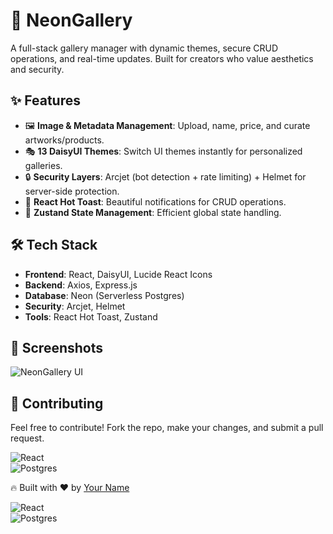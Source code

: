 # 🎨 NeonGallery

A full-stack gallery manager with dynamic themes, secure CRUD operations, and real-time updates. Built for creators who value aesthetics and security.

## ✨ Features

- 🖼️ **Image & Metadata Management**: Upload, name, price, and curate artworks/products.
- 🎭 **13 DaisyUI Themes**: Switch UI themes instantly for personalized galleries.
- 🔒 **Security Layers**: Arcjet (bot detection + rate limiting) + Helmet for server-side protection.
- 🌟 **React Hot Toast**: Beautiful notifications for CRUD operations.
- 🚀 **Zustand State Management**: Efficient global state handling.

## 🛠 Tech Stack

- **Frontend**: React, DaisyUI, Lucide React Icons  
- **Backend**: Axios, Express.js  
- **Database**: Neon (Serverless Postgres)  
- **Security**: Arcjet, Helmet  
- **Tools**: React Hot Toast, Zustand  

## 📸 Screenshots

![NeonGallery UI]()

## 🤝 Contributing
Feel free to contribute! Fork the repo, make your changes, and submit a pull request.


![React](https://img.shields.io/badge/React-18-blue)  
![Postgres](https://img.shields.io/badge/Neon-Postgres-green)  

🔥 Built with ❤️ by [Your Name](https://github.com/your-username)



![React](https://img.shields.io/badge/React-18-blue)  
![Postgres](https://img.shields.io/badge/Neon-Postgres-green)  
